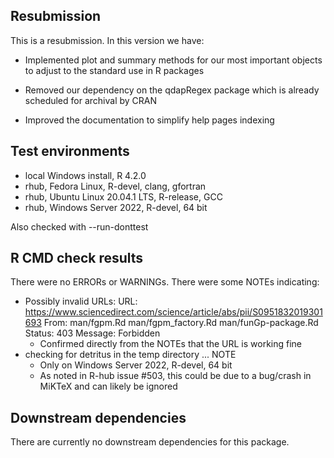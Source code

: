 ## Resubmission
This is a resubmission. In this version we have:

* Implemented plot and summary methods for our most important
  objects to adjust to the standard use in R packages
  
* Removed our dependency on the qdapRegex package which is
  already scheduled for archival by CRAN
  
* Improved the documentation to simplify help pages indexing

## Test environments
* local Windows install, R 4.2.0
* rhub, Fedora Linux, R-devel, clang, gfortran
* rhub, Ubuntu Linux 20.04.1 LTS, R-release, GCC
* rhub, Windows Server 2022, R-devel, 64 bit

Also checked with --run-donttest

## R CMD check results
There were no ERRORs or WARNINGs.
There were some NOTEs indicating:
  - Possibly invalid URLs:
    URL: https://www.sciencedirect.com/science/article/abs/pii/S0951832019301693
    From: man/fgpm.Rd
          man/fgpm_factory.Rd
          man/funGp-package.Rd
    Status: 403
    Message: Forbidden
    - Confirmed directly from the NOTEs that the URL is working fine
  - checking for detritus in the temp directory ... NOTE
    - Only on Windows Server 2022, R-devel, 64 bit
    - As noted in R-hub issue #503, this could be due to a bug/crash in MiKTeX
      and can likely be ignored

## Downstream dependencies
There are currently no downstream dependencies for this package.
